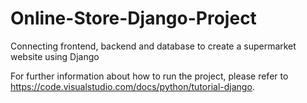 # Online-Store-Django-Project
Connecting frontend, backend and database to create a supermarket website using Django

For further information about how to run the project, please refer to https://code.visualstudio.com/docs/python/tutorial-django.
